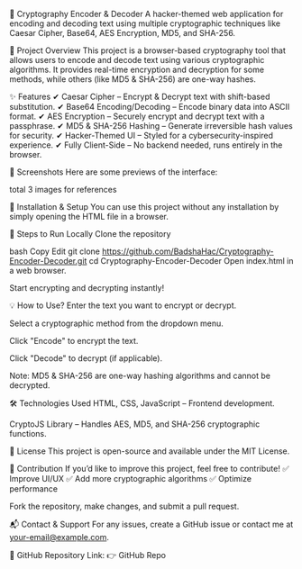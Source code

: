 🔐 Cryptography Encoder & Decoder
A hacker-themed web application for encoding and decoding text using multiple cryptographic techniques like Caesar Cipher, Base64, AES Encryption, MD5, and SHA-256.

📌 Project Overview
This project is a browser-based cryptography tool that allows users to encode and decode text using various cryptographic algorithms. It provides real-time encryption and decryption for some methods, while others (like MD5 & SHA-256) are one-way hashes.

✨ Features
✔ Caesar Cipher – Encrypt & Decrypt text with shift-based substitution.
✔ Base64 Encoding/Decoding – Encode binary data into ASCII format.
✔ AES Encryption – Securely encrypt and decrypt text with a passphrase.
✔ MD5 & SHA-256 Hashing – Generate irreversible hash values for security.
✔ Hacker-Themed UI – Styled for a cybersecurity-inspired experience.
✔ Fully Client-Side – No backend needed, runs entirely in the browser.

📸 Screenshots
Here are some previews of the interface:

total 3 images for references 




🚀 Installation & Setup
You can use this project without any installation by simply opening the HTML file in a browser.

🔹 Steps to Run Locally
Clone the repository

bash
Copy
Edit
git clone https://github.com/BadshaHac/Cryptography-Encoder-Decoder.git
cd Cryptography-Encoder-Decoder
Open index.html in a web browser.

Start encrypting and decrypting instantly!

💡 How to Use?
Enter the text you want to encrypt or decrypt.

Select a cryptographic method from the dropdown menu.

Click "Encode" to encrypt the text.

Click "Decode" to decrypt (if applicable).

Note: MD5 & SHA-256 are one-way hashing algorithms and cannot be decrypted.

🛠 Technologies Used
HTML, CSS, JavaScript – Frontend development.

CryptoJS Library – Handles AES, MD5, and SHA-256 cryptographic functions.

📜 License
This project is open-source and available under the MIT License.

🤝 Contribution
If you’d like to improve this project, feel free to contribute!
✅ Improve UI/UX
✅ Add more cryptographic algorithms
✅ Optimize performance

Fork the repository, make changes, and submit a pull request.

📬 Contact & Support
For any issues, create a GitHub issue or contact me at your-email@example.com.

🔗 GitHub Repository Link:
👉 GitHub Repo
